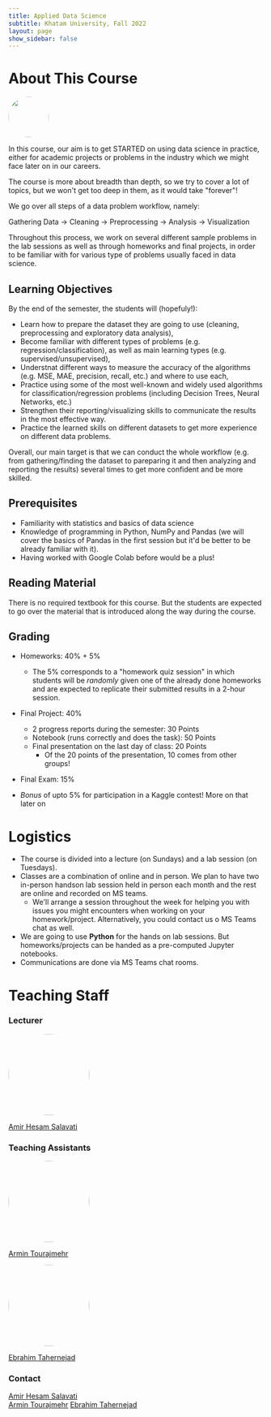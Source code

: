 ```yaml
---
title: Applied Data Science
subtitle: Khatam University, Fall 2022
layout: page 
show_sidebar: false
---
```


# About This Course
<img src="/ADS2022/assets/images/datasciencecloud.png" style="border-radius:50%;" height="80" width="auto">


In this course, our aim is to get STARTED on using data science in practice, either for academic projects or problems in the industry which we might face later on in our careers. 

The course is more about breadth than depth, so we try to cover a lot of topics, but we won't get too deep in them, as it would take "forever"!

We go over all steps of a data problem workflow, namely: 

Gathering Data → Cleaning → Preprocessing → Analysis → Visualization 

Throughout this process, we work on several different sample problems in the lab sessions as well as through homeworks and final projects, in order to be familiar with for various type of problems usually faced in data science.

## Learning Objectives
By the end of the semester, the students will (hopefuly!):

* Learn how to prepare the dataset they are going to use (cleaning, preprocessing and exploratory data analysis),
* Become familiar with different types of problems (e.g. regression/classification), as well as main learning types (e.g. supervised/unsupervised),
* Understnat different ways to measure the accuracy of the algorithms (e.g. MSE, MAE, precision, recall, etc.) and where to use each,
* Practice using some of the most well-known and widely used algorithms for classification/regression problems (including Decision Trees, Neural Networks, etc.)
* Strengthen their reporting/visualizing skills to communicate the results in the most effective way.
* Practice the learned skills on different datasets to get more experience on different data problems.

Overall, our main target is that we can conduct the whole workflow (e.g. from gathering/finding the dataset to pareparing it and then analyzing and reporting the results) several times to get more confident and be more skilled.

## Prerequisites
* Familiarity with statistics and basics of data science 
* Knowledge of programming in Python, NumPy and Pandas (we will cover the basics of Pandas in the first session but it'd be better to be already familiar with it).
* Having worked with Google Colab before would be a plus!

## Reading Material
There is no required textbook for this course. But the students are expected to go over the material that is introduced along the way during the course. 

## Grading 
* Homeworks: 40% + 5%
    * The 5% corresponds to a "homework quiz session" in which students will be *randomly* given one of the already done homeworks and are expected to replicate their submitted results in a 2-hour session.
* Final Project: 40%
    * 2 progress reports during the semester: 30 Points
    * Notebook (runs correctly and does the task): 50 Points
    * Final presentation on the last day of class: 20 Points
        * Of the 20 points of the presentation, 10 comes from other groups!
* Final Exam: 15%

* *Bonus* of upto 5% for participation in a Kaggle contest! More on that later on

# Logistics
* The course is divided into a lecture (on Sundays) and a lab session (on Tuesdays). 
* Classes are a combination of online and in person. We plan to have two in-person handson lab session held in person each month and the rest are online and recorded on MS teams.
  * We'll arrange a session throughout the week for helping you with issues you might encounters when working on your homework/project. Alternatively, you could contact us o
  MS Teams chat as well.
* We are going to use **Python** for the hands on lab sessions. But homeworks/projects can be handed as a pre-computed Jupyter notebooks.
* Communications are done via MS Teams chat rooms.



# Teaching Staff

### Lecturer
<img src="/ADS2022/assets/images/20210610_183220-lo.jpg" style="border-radius:50%;height:160px;" width="auto">

[Amir Hesam Salavati](http://saloot.negsam.ir/)


### Teaching Assistants
<img src="/ADS2022/assets/images/Armin_tourajmehr.jpg" style="border-radius:50%;height:160px;" width="auto">

[Armin Tourajmehr](https://www.linkedin.com/in/armin-tourajmehr-a5ab36180/)

<img src="/ADS2022/assets/images/etahernejad.jpg" style="border-radius:50%;height:160px;" width="auto">

[Ebrahim Tahernejad](https://www.linkedin.com/in/ebrahim-tahernejad-50694768/)




### Contact
[Amir Hesam Salavati](mailto:saloot@gmail.com) <br>
[Armin Tourajmehr](armin.tourajmehr@gmail.com)
[Ebrahim Tahernejad](mailto:ebrahimtahernejad@gmail.com)
